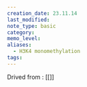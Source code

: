 ```yaml
---
creation_date: 23.11.14
last_modified: 
note_type: basic
category: 
memo_level: 
aliases:
  - H3K4 monomethylation
tags:
---
```


Drived from : [[]]
